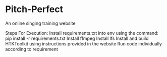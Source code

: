 # Pitch-Perfect
An online singing training website

Steps For Execution:
    Install requirements.txt into env using the command: pip install -r requirements.txt
    Install ffmpeg
    Install lfs
    Install and build HTKToolkit using instructions provided in the website
    Run code individually according to requirement